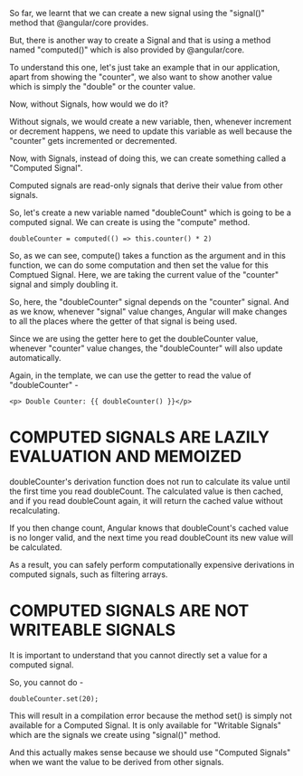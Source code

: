 So far, we learnt that we can create a new signal using the "signal()" method that @angular/core provides.

But, there is another way to create a Signal and that is using a method named "computed()" which is also provided by @angular/core.

To understand this one, let's just take an example that in our application, apart from showing the "counter", we also want to show another value which is simply the "double" or the counter value.

Now, without Signals, how would we do it?

Without signals, we would create a new variable, then, whenever increment or decrement happens, we need to update this variable as well because the "counter" gets incremented or decremented.

Now, with Signals, instead of doing this, we can create something called a "Computed Signal".

Computed signals are read-only signals that derive their value from other signals. 

So, let's create a new variable named "doubleCount" which is going to be a computed signal. We can create is using the "compute" method.


    doubleCounter = computed(() => this.counter() * 2)

So, as we can see, compute() takes a function as the argument and in this function, we can do some computation and then set the value for this Comptued Signal. Here, we are taking the current value of the "counter" signal and simply doubling it.

So, here, the "doubleCounter" signal depends on the "counter" signal. And as we know, whenever "signal" value changes, Angular will make changes to all the places where the getter of that signal is being used.

Since we are using the getter here to get the doubleCounter value, whenever "counter" value changes, the "doubleCounter" will also update automatically.

Again, in the template, we can use the getter to read the value of "doubleCounter" - 

    <p> Double Counter: {{ doubleCounter() }}</p>

# COMPUTED SIGNALS ARE LAZILY EVALUATION AND MEMOIZED 

doubleCounter's derivation function does not run to calculate its value until the first time you read doubleCount. The calculated value is then cached, and if you read doubleCount again, it will return the cached value without recalculating.

If you then change count, Angular knows that doubleCount's cached value is no longer valid, and the next time you read doubleCount its new value will be calculated.

As a result, you can safely perform computationally expensive derivations in computed signals, such as filtering arrays.

# COMPUTED SIGNALS ARE NOT WRITEABLE SIGNALS

It is important to understand that you cannot directly set a value for a computed signal.

So, you cannot do -

    doubleCounter.set(20);

This will result in a compilation error because the method set() is simply not available for a Computed Signal. It is only available for "Writable Signals" which are the signals we create using "signal()" method.

And this actually makes sense because we should use "Computed Signals" when we want the value to be derived from other signals.

